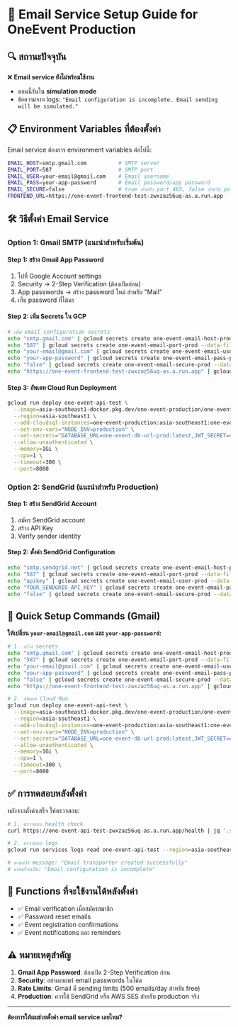 # 📧 Email Service Setup Guide for OneEvent Production

## 🔍 **สถานะปัจจุบัน**

❌ **Email service ยังไม่พร้อมใช้งาน**
- ตอนนี้รันใน **simulation mode** 
- ข้อความจาก logs: `"Email configuration is incomplete. Email sending will be simulated."`

## 📋 **Environment Variables ที่ต้องตั้งค่า**

Email service ต้องการ environment variables ต่อไปนี้:

```bash
EMAIL_HOST=smtp.gmail.com          # SMTP server
EMAIL_PORT=587                     # SMTP port  
EMAIL_USER=your-email@gmail.com    # Email username
EMAIL_PASS=your-app-password       # Email password/app password
EMAIL_SECURE=false                 # true สำหรับ port 465, false สำหรับ port อื่น
FRONTEND_URL=https://one-event-frontend-test-zwxzaz56uq-as.a.run.app
```

## 🛠️ **วิธีตั้งค่า Email Service**

### **Option 1: Gmail SMTP (แนะนำสำหรับเริ่มต้น)**

#### Step 1: สร้าง Gmail App Password
1. ไปที่ Google Account settings
2. Security → 2-Step Verification (ต้องเปิดก่อน)
3. App passwords → สร้าง password ใหม่ สำหรับ "Mail"
4. เก็บ password ที่ได้มา

#### Step 2: เพิ่ม Secrets ใน GCP
```bash
# เพิ่ม email configuration secrets
echo "smtp.gmail.com" | gcloud secrets create one-event-email-host-prod --data-file=-
echo "587" | gcloud secrets create one-event-email-port-prod --data-file=-
echo "your-email@gmail.com" | gcloud secrets create one-event-email-user-prod --data-file=-
echo "your-app-password" | gcloud secrets create one-event-email-pass-prod --data-file=-
echo "false" | gcloud secrets create one-event-email-secure-prod --data-file=-
echo "https://one-event-frontend-test-zwxzaz56uq-as.a.run.app" | gcloud secrets create one-event-frontend-url-prod --data-file=-
```

#### Step 3: อัพเดท Cloud Run Deployment
```bash
gcloud run deploy one-event-api-test \
  --image=asia-southeast1-docker.pkg.dev/one-event-production/one-event-repo/backend:latest \
  --region=asia-southeast1 \
  --add-cloudsql-instances=one-event-production:asia-southeast1:one-event-db \
  --set-env-vars="NODE_ENV=production" \
  --set-secrets="DATABASE_URL=one-event-db-url-prod:latest,JWT_SECRET=one-event-jwt-secret-prod:latest,EMAIL_HOST=one-event-email-host-prod:latest,EMAIL_PORT=one-event-email-port-prod:latest,EMAIL_USER=one-event-email-user-prod:latest,EMAIL_PASS=one-event-email-pass-prod:latest,EMAIL_SECURE=one-event-email-secure-prod:latest,FRONTEND_URL=one-event-frontend-url-prod:latest" \
  --allow-unauthenticated \
  --memory=1Gi \
  --cpu=1 \
  --timeout=300 \
  --port=8080
```

### **Option 2: SendGrid (แนะนำสำหรับ Production)**

#### Step 1: สร้าง SendGrid Account
1. สมัคร SendGrid account
2. สร้าง API Key
3. Verify sender identity

#### Step 2: ตั้งค่า SendGrid Configuration
```bash
echo "smtp.sendgrid.net" | gcloud secrets create one-event-email-host-prod --data-file=-
echo "587" | gcloud secrets create one-event-email-port-prod --data-file=-
echo "apikey" | gcloud secrets create one-event-email-user-prod --data-file=-
echo "YOUR_SENDGRID_API_KEY" | gcloud secrets create one-event-email-pass-prod --data-file=-
echo "false" | gcloud secrets create one-event-email-secure-prod --data-file=-
```

## 🔧 **Quick Setup Commands (Gmail)**

**ให้เปลี่ยน `your-email@gmail.com` และ `your-app-password`:**

```bash
# 1. สร้าง secrets
echo "smtp.gmail.com" | gcloud secrets create one-event-email-host-prod --data-file=-
echo "587" | gcloud secrets create one-event-email-port-prod --data-file=-
echo "your-email@gmail.com" | gcloud secrets create one-event-email-user-prod --data-file=-
echo "your-app-password" | gcloud secrets create one-event-email-pass-prod --data-file=-
echo "false" | gcloud secrets create one-event-email-secure-prod --data-file=-
echo "https://one-event-frontend-test-zwxzaz56uq-as.a.run.app" | gcloud secrets create one-event-frontend-url-prod --data-file=-

# 2. อัพเดท Cloud Run
gcloud run deploy one-event-api-test \
  --image=asia-southeast1-docker.pkg.dev/one-event-production/one-event-repo/backend:latest \
  --region=asia-southeast1 \
  --add-cloudsql-instances=one-event-production:asia-southeast1:one-event-db \
  --set-env-vars="NODE_ENV=production" \
  --set-secrets="DATABASE_URL=one-event-db-url-prod:latest,JWT_SECRET=one-event-jwt-secret-prod:latest,EMAIL_HOST=one-event-email-host-prod:latest,EMAIL_PORT=one-event-email-port-prod:latest,EMAIL_USER=one-event-email-user-prod:latest,EMAIL_PASS=one-event-email-pass-prod:latest,EMAIL_SECURE=one-event-email-secure-prod:latest,FRONTEND_URL=one-event-frontend-url-prod:latest" \
  --allow-unauthenticated \
  --memory=1Gi \
  --cpu=1 \
  --timeout=300 \
  --port=8080
```

## ✅ **การทดสอบหลังตั้งค่า**

หลังจากตั้งค่าเสร็จ ให้ตรวจสอบ:

```bash
# 1. ตรวจสอบ health check
curl https://one-event-api-test-zwxzaz56uq-as.a.run.app/health | jq '.services.email'

# 2. ตรวจสอบ logs
gcloud run services logs read one-event-api-test --region=asia-southeast1 --limit=10

# คาดหวัง message: "Email transporter created successfully"
# แทนที่จะเป็น: "Email configuration is incomplete"
```

## 🎯 **Functions ที่จะใช้งานได้หลังตั้งค่า**

- ✅ Email verification เมื่อสมัครสมาชิก
- ✅ Password reset emails
- ✅ Event registration confirmations
- ✅ Event notifications และ reminders

## ⚠️ **หมายเหตุสำคัญ**

1. **Gmail App Password**: ต้องเปิด 2-Step Verification ก่อน
2. **Security**: อย่าเผยแพร่ email passwords ในโค้ด
3. **Rate Limits**: Gmail มี sending limits (500 emails/day สำหรับ free)
4. **Production**: ควรใช้ SendGrid หรือ AWS SES สำหรับ production จริง

---

**ต้องการให้ผมช่วยตั้งค่า email service เลยไหม?**
